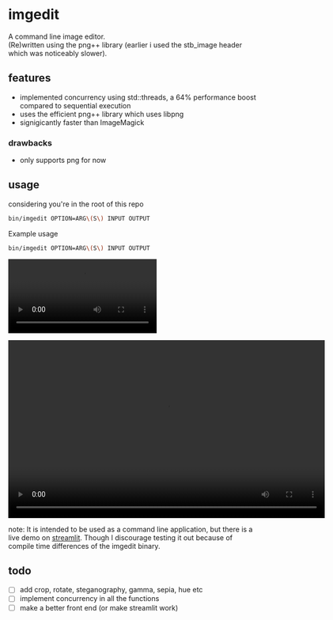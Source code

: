 # imgedit
A command line image editor.  
(Re)written using the png++ library (earlier i used the stb_image header which was noticeably slower).  

## features
- implemented concurrency using std::threads, a 64% performance boost compared to sequential execution  
- uses the efficient png++ library which uses libpng  
- signigicantly faster than ImageMagick  

### drawbacks
- only supports png for now  

## usage
considering you're in the root of this repo
```bash
bin/imgedit OPTION=ARG\(S\) INPUT OUTPUT
```
Example usage
```bash
bin/imgedit OPTION=ARG\(S\) INPUT OUTPUT
```

![demo](imgs/demo.mp4)  

<video width="640" height="360" controls>
  <source src="video.mp4" type="video/mp4">
  Your browser does not support the video tag.
</video>



note: It is intended to be used as a command line application, but there is a live demo on [streamlit](https://imgedit-savar.streamlit.app). Though I discourage testing it out because of compile time differences of the imgedit binary.  

## todo
- [ ] add crop, rotate, steganography, gamma, sepia, hue etc
- [ ] implement concurrency in all the functions
- [ ] make a better front end (or make streamlit work)
